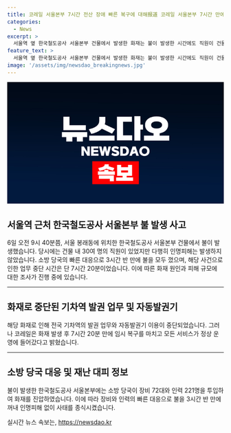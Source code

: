 ```yaml
---
title: 코레일 서울본부 7시간 전산 장애 빠른 복구에 대해报道 코레일 서울본부 7시간 만에 빠른 전산 장애 복구
categories:
  - News
excerpt: >
  서울역 옆 한국철도공사 서울본부 건물에서 발생한 화재는 불이 발생한 시간에도 직원이 건물을 대피해 인명 피해는 없었습니다. 소방당국의 빠른 대응으로 3시간 반 만에 불을 모두 끌 수 있었으며, 코레일은 7시간 20분 만에 모든 서비스가 정상화되었습니다. 화재로 전국 기차역의 발권 업무와 자동발권기 이용이 중단되었지만, 임시 복구를 통해 정상 운영에 돌입했습니다. 소방당국은 화재 원인과 피해 규모를 조사 중입니다.
feature_text: >
  서울역 옆 한국철도공사 서울본부 건물에서 발생한 화재는 불이 발생한 시간에도 직원이 건물을 대피해 인명 피해는 없었습니다. 소방당국의 빠른 대응으로 3시간 반 만에 불을 모두 끌 수 있었으며, 코레일은 7시간 20분 만에 모든 서비스가 정상화되었습니다. 화재로 전국 기차역의 발권 업무와 자동발권기 이용이 중단되었지만, 임시 복구를 통해 정상 운영에 돌입했습니다. 소방당국은 화재 원인과 피해 규모를 조사 중입니다.
image: '/assets/img/newsdao_breakingnews.jpg'
---
```


<p><img src="/assets/img/newsdao_breakingnews.jpg" alt="firstkoreanews 속보" /></p>

<h2 data-ke-size="size26">서울역 근처 한국철도공사 서울본부 불 발생 사고</h2>

<p data-ke-size="size16">6일 오전 9시 40분쯤, 서울 봉래동에 위치한 한국철도공사 서울본부 건물에서 불이 발생했습니다. 당시에는 건물 내 30여 명의 직원이 있었지만 다행히 인명피해는 발생하지 않았습니다. 소방 당국의 빠른 대응으로 3시간 반 만에 불을 모두 껐으며, 해당 사건으로 인한 업무 중단 시간은 단 7시간 20분이었습니다. 이에 따른 화재 원인과 피해 규모에 대한 조사가 진행 중에 있습니다.</p>

<hr>

<h2 data-ke-size="size26">화재로 중단된 기차역 발권 업무 및 자동발권기</h2>

<p data-ke-size="size16">해당 화재로 인해 전국 기차역의 발권 업무와 자동발권기 이용이 중단되었습니다. 그러나 코레일은 화재 발생 후 7시간 20분 만에 임시 복구를 마치고 모든 서비스가 정상 운영에 들어갔다고 밝혔습니다.</p>

<hr>

<h2 data-ke-size="size26">소방 당국 대응 및 재난 대피 정보</h2>

<p data-ke-size="size16">불이 발생한 한국철도공사 서울본부에는 소방 당국이 장비 72대와 인력 221명을 투입하여 화재를 진압하였습니다. 이에 따라 장비와 인력의 빠른 대응으로 불을 3시간 반 만에 꺼내 인명피해 없이 사태를 종식시켰습니다.</p>
실시간 뉴스 속보는, <a href="https://newsdao.kr" rel="dofollow">https://newsdao.kr</a>


